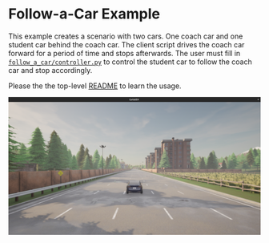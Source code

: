 # Follow-a-Car Example

This example creates a scenario with two cars. One coach car and one
 student car behind the coach car. The client script drives the coach
 car forward for a period of time and stops afterwards. The user must
 fill in [`follow_a_car/controller.py`](follow_a_car/controller.py) to
 control the student car to follow the coach car and stop accordingly.

Please the the top-level [README](../README.md) to learn the usage.

![](image/screenshot.png)
